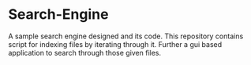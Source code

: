 # Search-Engine
A sample search engine designed and its code.
This repository contains script for indexing files by iterating through it.
Further a gui based application to search through those given files.
